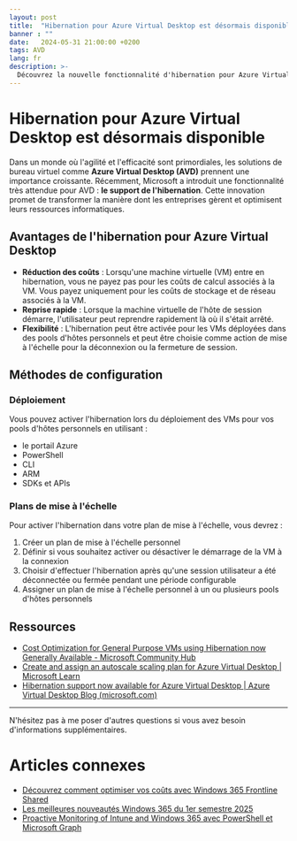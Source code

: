 ```yaml
---
layout: post
title:  "Hibernation pour Azure Virtual Desktop est désormais disponible"
banner : ""
date:   2024-05-31 21:00:00 +0200
tags: AVD
lang: fr
description: >-
  Découvrez la nouvelle fonctionnalité d'hibernation pour Azure Virtual Desktop, ses avantages, méthodes de configuration et impact sur la gestion des coûts et la flexibilité des VM.
---
```


# Hibernation pour Azure Virtual Desktop est désormais disponible

Dans un monde où l'agilité et l'efficacité sont primordiales, les solutions de bureau virtuel comme **Azure Virtual Desktop (AVD)** prennent une importance croissante. Récemment, Microsoft a introduit une fonctionnalité très attendue pour AVD : **le support de l'hibernation**. Cette innovation promet de transformer la manière dont les entreprises gèrent et optimisent leurs ressources informatiques.

## Avantages de l'hibernation pour Azure Virtual Desktop

- **Réduction des coûts** : Lorsqu'une machine virtuelle (VM) entre en hibernation, vous ne payez pas pour les coûts de calcul associés à la VM. Vous payez uniquement pour les coûts de stockage et de réseau associés à la VM.
- **Reprise rapide** : Lorsque la machine virtuelle de l'hôte de session démarre, l'utilisateur peut reprendre rapidement là où il s'était arrêté.
- **Flexibilité** : L'hibernation peut être activée pour les VMs déployées dans des pools d'hôtes personnels et peut être choisie comme action de mise à l'échelle pour la déconnexion ou la fermeture de session.

## Méthodes de configuration

### Déploiement
Vous pouvez activer l'hibernation lors du déploiement des VMs pour vos pools d'hôtes personnels en utilisant :

- le portail Azure
- PowerShell
- CLI
- ARM
- SDKs et APIs

### Plans de mise à l'échelle
Pour activer l'hibernation dans votre plan de mise à l'échelle, vous devrez :

1. Créer un plan de mise à l'échelle personnel
2. Définir si vous souhaitez activer ou désactiver le démarrage de la VM à la connexion
3. Choisir d'effectuer l'hibernation après qu'une session utilisateur a été déconnectée ou fermée pendant une période configurable
4. Assigner un plan de mise à l'échelle personnel à un ou plusieurs pools d'hôtes personnels

## Ressources

- [Cost Optimization for General Purpose VMs using Hibernation now Generally Available - Microsoft Community Hub](https://techcommunity.microsoft.com/t5/azure-virtual-desktop/cost-optimization-for-general-purpose-vms-using-hibernation-now/ba-p/4149642)
- [Create and assign an autoscale scaling plan for Azure Virtual Desktop | Microsoft Learn](https://learn.microsoft.com/en-us/azure/virtual-desktop/autoscale-scaling-plan)
- [Hibernation support now available for Azure Virtual Desktop | Azure Virtual Desktop Blog (microsoft.com)](https://techcommunity.microsoft.com/t5/azure-virtual-desktop-blog/hibernation-support-now-available-for-azure-virtual-desktop/ba-p/4149639)

---

N'hésitez pas à me poser d'autres questions si vous avez besoin d'informations supplémentaires.

# Articles connexes

- [Découvrez comment optimiser vos coûts avec Windows 365 Frontline Shared](/2025/06/23/D%C3%A9couvrez-comment-optimiser-vos-co%C3%BBts-avec-Windows-365-Frontline-Shared.html)
- [Les meilleures nouveautés Windows 365 du 1er semestre 2025](/2025/08/05/Les%20meilleurs%20nouveaut%C3%A9es%20Windows%20365%20du%201er%20semestre%202025.html)
- [Proactive Monitoring of Intune and Windows 365 avec PowerShell et Microsoft Graph](/2025/07/29/Proactive-Monitoring-of-Intune-and-Windows-365-with-PowerShell-and-Microsoft-Graph.html)